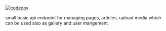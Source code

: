 [![codecov](https://codecov.io/gh/ssimk0/base-site-api-php/branch/master/graph/badge.svg?token=3KGOP2D9IZ)](https://codecov.io/gh/ssimk0/base-site-api-php)

small basic api endpoint for managing pages, articles, upload media which can be used also as gallery and user mangement
